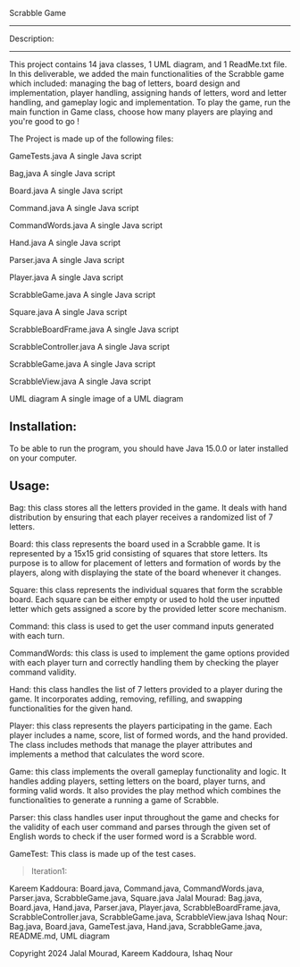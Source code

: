 Scrabble Game
_____________

Description:
____________

This project contains 14 java classes, 1 UML diagram, and 1 ReadMe.txt file.
In this deliverable, we added the main functionalities of the Scrabble game which included: managing the bag of letters, board design and implementation, player handling, assigning hands of letters, word and letter handling, and gameplay logic and implementation.
To play the game, run the main function in Game class, choose how many players are playing and you're good to go !

The Project is made up of the following files:

GameTests.java          A single Java script

Bag,java                A single Java script

Board.java              A single Java script

Command.java            A single Java script

CommandWords.java       A single Java script

Hand.java               A single Java script

Parser.java             A single Java script

Player.java             A single Java script

ScrabbleGame.java       A single Java script

Square.java             A single Java script

ScrabbleBoardFrame.java A single Java script

ScrabbleController.java A single Java script

ScrabbleGame.java       A single Java script

ScrabbleView.java       A single Java script

UML diagram             A single image of a UML diagram


Installation:
-------------
To be able to run the program, you should have Java 15.0.0 or later installed on your
computer.

Usage:
------
Bag: this class stores all the letters provided in the game. It deals with hand distribution by ensuring that each player receives a randomized list of 7 letters.

Board: this class represents the board used in a Scrabble game. It is represented by a 15x15 grid consisting of squares that store letters. Its purpose is to allow for placement of letters and formation of words by the players, along with displaying the state of the board whenever it changes.

Square: this class represents the individual squares that form the scrabble board. Each square can be either empty or used to hold the user inputted letter which gets assigned a score by the provided letter score mechanism.

Command: this class is used to get the user command inputs generated with each turn.

CommandWords: this class is used to implement the game options provided with each player turn and correctly handling them by checking the player command validity.

Hand: this class handles the list of 7 letters provided to a player during the game. It incorporates adding, removing, refilling, and swapping functionalities for the given hand.

Player: this class represents the players participating in the game. Each player includes a name, score, list of formed words, and the hand provided. The class includes methods that manage the player attributes and implements a method that calculates the word score.

Game: this class implements the overall gameplay functionality and logic. It handles adding players, setting letters on the board, player turns, and forming valid words. It also provides the play method which combines the functionalities to generate a running a game of Scrabble.

Parser: this class handles user input throughout the game and checks for the validity of each user command and parses through the given set of English words to check if the user formed word is a Scrabble word.

GameTest: This class is made up of the test cases.


>Iteration1:

Kareem Kaddoura: Board.java, Command.java, CommandWords.java, Parser.java, ScrabbleGame.java, Square.java
Jalal Mourad: Bag.java, Board.java, Hand.java, Parser.java, Player.java, ScrabbleBoardFrame.java, ScrabbleController.java, ScrabbleGame.java, ScrabbleView.java
Ishaq Nour: Bag.java, Board.java, GameTest.java, Hand.java, ScrabbleGame.java, README.md, UML diagram


Copyright 2024 Jalal Mourad, Kareem Kaddoura, Ishaq Nour
